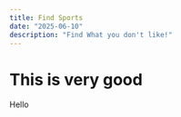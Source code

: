 ```yaml
---
title: Find Sports
date: "2025-06-10"
description: "Find What you don't like!"
---
```


# This is very good

Hello
